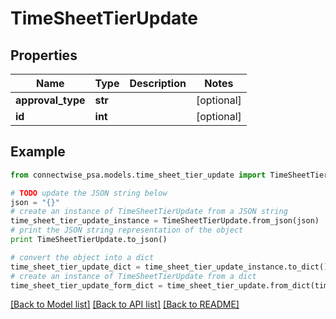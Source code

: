 # TimeSheetTierUpdate


## Properties
Name | Type | Description | Notes
------------ | ------------- | ------------- | -------------
**approval_type** | **str** |  | [optional] 
**id** | **int** |  | [optional] 

## Example

```python
from connectwise_psa.models.time_sheet_tier_update import TimeSheetTierUpdate

# TODO update the JSON string below
json = "{}"
# create an instance of TimeSheetTierUpdate from a JSON string
time_sheet_tier_update_instance = TimeSheetTierUpdate.from_json(json)
# print the JSON string representation of the object
print TimeSheetTierUpdate.to_json()

# convert the object into a dict
time_sheet_tier_update_dict = time_sheet_tier_update_instance.to_dict()
# create an instance of TimeSheetTierUpdate from a dict
time_sheet_tier_update_form_dict = time_sheet_tier_update.from_dict(time_sheet_tier_update_dict)
```
[[Back to Model list]](../README.md#documentation-for-models) [[Back to API list]](../README.md#documentation-for-api-endpoints) [[Back to README]](../README.md)



